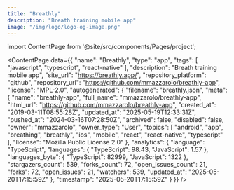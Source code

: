 ```yaml
---
title: "Breathly"
description: "Breath training mobile app"
image: "/img/logo/logo-og-image.png"
---
```

import ContentPage from '@site/src/components/Pages/project';

<ContentPage
    data={{
  "name": "Breathly",
  "type": "app",
  "tags": [
    "javascript",
    "typescript",
    "react-native"
  ],
  "description": "Breath training mobile app",
  "site_url": "https://breathly.app/",
  "repository_platform": "github",
  "repository_url": "https://github.com/mmazzarolo/breathly-app",
  "license": "MPL-2.0",
  "autogenerated": {
    "filename": "breathly.json",
    "meta": {
      "name": "breathly-app",
      "full_name": "mmazzarolo/breathly-app",
      "html_url": "https://github.com/mmazzarolo/breathly-app",
      "created_at": "2019-03-11T08:55:28Z",
      "updated_at": "2025-05-19T12:33:31Z",
      "pushed_at": "2024-03-16T07:28:50Z",
      "archived": false,
      "disabled": false,
      "owner": "mmazzarolo",
      "owner_type": "User",
      "topics": [
        "android",
        "app",
        "breathing",
        "breathly",
        "ios",
        "mobile",
        "react",
        "react-native",
        "typescript"
      ],
      "license": "Mozilla Public License 2.0"
    },
    "analytics": {
      "language": "TypeScript",
      "languages": {
        "TypeScript": 98.43,
        "JavaScript": 1.57
      },
      "languages_byte": {
        "TypeScript": 82999,
        "JavaScript": 1322
      },
      "stargazers_count": 539,
      "forks_count": 72,
      "open_issues_count": 21,
      "forks": 72,
      "open_issues": 21,
      "watchers": 539,
      "updated_at": "2025-05-20T17:15:59Z"
    },
    "timestamp": "2025-05-20T17:15:59Z"
  }
}}
/>
